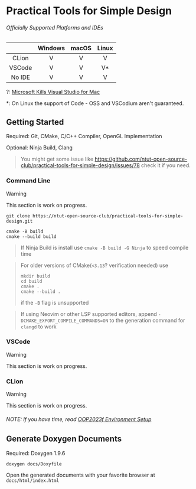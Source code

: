 # Practical Tools for Simple Design

###### Officially Supported Platforms and IDEs

|               | Windows | macOS | Linux |
|:-------------:|:-------:|:-----:|:-----:|
| CLion         |    V    |   V   |   V   |
| VSCode        |    V    |   V   |   V*  |
| No IDE        |    V    |   V   |   V   |

\?: [Microsoft Kills Visual Studio for Mac](https://visualstudiomagazine.com/articles/2023/08/30/vs-for-mac-retirement.aspx)

\*: On Linux the support of Code - OSS and VSCodium aren't guaranteed.

## Getting Started

Required: Git, CMake, C/C++ Compiler, OpenGL Implementation

Optional: Ninja Build, Clang

> You might get some issue like https://github.com/ntut-open-source-club/practical-tools-for-simple-design/issues/78 check it if you need.

### Command Line

[//]: # (TODO: No IDE Quick Start)
> [!WARNING]  
> This section is work on progress.

```
git clone https://ntut-open-source-club/practical-tools-for-simple-design.git

cmake -B build
cmake --build build
```

> If Ninja Build is install use `cmake -B build -G Ninja` to speed compile time

> For older versions of CMake(`<3.13`? verification needed) use
> ```
> mkdir build
> cd build
> cmake .
> cmake --build .
> ```
> if the `-B` flag is unsupported

> If using Neovim or other LSP supported editors, append `-DCMAKE_EXPORT_COMPILE_COMMANDS=ON` to the generation command for `clangd` to work

### VSCode

[//]: # (TODO: VSCode Quick Start)
> [!WARNING]  
> This section is work on progress.

### CLion

[//]: # (TODO: Clion Quick Start)
> [!WARNING]  
> This section is work on progress.

###### NOTE: If you have time, read [OOP2023f Environment Setup](https://hackmd.io/@OOP2023f/rk2-8cVCh)

## Generate Doxygen Documents

Required: Doxygen 1.9.6

```
doxygen docs/Doxyfile
```

Open the generated documents with your favorite browser at `docs/html/index.html`
